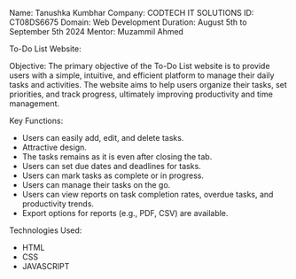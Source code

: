 
Name: Tanushka Kumbhar
Company: CODTECH IT SOLUTIONS
ID: CT08DS6675
Domain: Web Development
Duration: August 5th to September 5th 2024
Mentor: Muzammil Ahmed


To-Do List Website:

Objective:
The primary objective of the To-Do List website is to provide users with a simple, intuitive, and efficient platform to manage their daily tasks and activities. The website aims to help users organize their tasks, set priorities, and track progress, ultimately improving productivity and time management.

Key Functions:
   - Users can easily add, edit, and delete tasks.
   - Attractive design.
   - The tasks remains as it is even after closing the tab.
   - Users can set due dates and deadlines for tasks.
   - Users can mark tasks as complete or in progress.
   - Users can manage their tasks on the go.
   - Users can view reports on task completion rates, overdue tasks, and productivity trends.
   - Export options for reports (e.g., PDF, CSV) are available.

Technologies Used:
  - HTML
  - CSS
  - JAVASCRIPT

    
